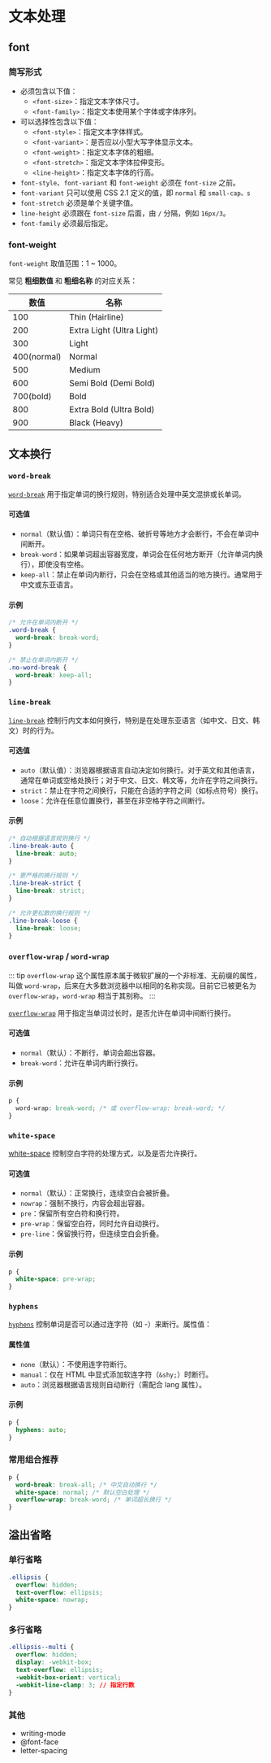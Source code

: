 # 文本处理

## font

### 简写形式

- 必须包含以下值：
  - `<font-size>`：指定文本字体尺寸。
  - `<font-family>`：指定文本使用某个字体或字体序列。
- 可以选择性包含以下值：
  - `<font-style>`：指定文本字体样式。
  - `<font-variant>`：是否应以小型大写字体显示文本。
  - `<font-weight>`：指定文本字体的粗细。
  - `<font-stretch>`：指定文本字体拉伸变形。
  - `<line-height>`：指定文本字体的行高。
- `font-style`、`font-variant` 和 `font-weight` 必须在 `font-size` 之前。
- `font-variant` 只可以使用 CSS 2.1 定义的值，即 `normal` 和 `small-cap。s`
- `font-stretch` 必须是单个关键字值。
- `line-height` 必须跟在 `font-size` 后面，由 `/` 分隔，例如 `16px/3`。
- `font-family` 必须最后指定。

### font-weight

`font-weight` 取值范围：1 ~ 1000。

常见 **粗细数值** 和 **粗细名称** 的对应关系：

| 数值        | 名称                      |
| ----------- | ------------------------- |
| 100         | Thin (Hairline)           |
| 200         | Extra Light (Ultra Light) |
| 300         | Light                     |
| 400(normal) | Normal                    |
| 500         | Medium                    |
| 600         | Semi Bold (Demi Bold)     |
| 700(bold)   | Bold                      |
| 800         | Extra Bold (Ultra Bold)   |
| 900         | Black (Heavy)             |

## 文本换行

### `word-break`

[`word-break`](https://developer.mozilla.org/zh-CN/docs/Web/CSS/word-break) 用于指定单词的换行规则，特别适合处理中英文混排或长单词。

#### 可选值

- `normal`（默认值）：单词只有在空格、破折号等地方才会断行，不会在单词中间断开。
- `break-word`：如果单词超出容器宽度，单词会在任何地方断开（允许单词内换行），即使没有空格。
- `keep-all`：禁止在单词内断行，只会在空格或其他适当的地方换行。通常用于中文或东亚语言。

#### 示例

```css
/* 允许在单词内断开 */
.word-break {
  word-break: break-word;
}

/* 禁止在单词内断开 */
.no-word-break {
  word-break: keep-all;
}
```

### `line-break`

[`line-break`](https://developer.mozilla.org/zh-CN/docs/Web/CSS/line-break) 控制行内文本如何换行，特别是在处理东亚语言（如中文、日文、韩文）时的行为。

#### 可选值

- `auto`（默认值）：浏览器根据语言自动决定如何换行。对于英文和其他语言，通常在单词或空格处换行；对于中文、日文、韩文等，允许在字符之间换行。
- `strict`：禁止在字符之间换行，只能在合适的字符之间（如标点符号）换行。
- `loose`：允许在任意位置换行，甚至在非空格字符之间断行。

#### 示例

```css
/* 自动根据语言规则换行 */
.line-break-auto {
  line-break: auto;
}

/* 更严格的换行规则 */
.line-break-strict {
  line-break: strict;
}

/* 允许更松散的换行规则 */
.line-break-loose {
  line-break: loose;
}
```

### `overflow-wrap` / `word-wrap`

::: tip
`overflow-wrap` 这个属性原本属于微软扩展的一个非标准、无前缀的属性，叫做 `word-wrap`，后来在大多数浏览器中以相同的名称实现。目前它已被更名为 `overflow-wrap`，`word-wrap` 相当于其别称。
:::

[`overflow-wrap`](https://developer.mozilla.org/zh-CN/docs/Web/CSS/overflow-wrap) 用于指定当单词过长时，是否允许在单词中间断行换行。

#### 可选值

- `normal`（默认）：不断行，单词会超出容器。
- `break-word`：允许在单词内断行换行。

#### 示例

```css
p {
  word-wrap: break-word; /* 或 overflow-wrap: break-word; */
}
```

### `white-space`

[white-space](https://developer.mozilla.org/zh-CN/docs/Web/CSS/white-space) 控制空白字符的处理方式，以及是否允许换行。

#### 可选值

- `normal`（默认）：正常换行，连续空白会被折叠。
- `nowrap`：强制不换行，内容会超出容器。
- `pre`：保留所有空白符和换行符。
- `pre-wrap`：保留空白符，同时允许自动换行。
- `pre-line`：保留换行符，但连续空白会折叠。

#### 示例

```css
p {
  white-space: pre-wrap;
}
```

### `hyphens`

[`hyphens`](https://developer.mozilla.org/zh-CN/docs/Web/CSS/hyphens) 控制单词是否可以通过连字符（如 -）来断行。属性值：

#### 属性值

- `none`（默认）：不使用连字符断行。
- `manual`：仅在 HTML 中显式添加软连字符（`&shy;`）时断行。
- `auto`：浏览器根据语言规则自动断行（需配合 lang 属性）。

#### 示例

```css
p {
  hyphens: auto;
}
```

### 常用组合推荐

```css
p {
  word-break: break-all; /* 中文自动换行 */
  white-space: normal; /* 默认空白处理 */
  overflow-wrap: break-word; /* 单词超长换行 */
}
```

## 溢出省略

### 单行省略

```css
.ellipsis {
  overflow: hidden;
  text-overflow: ellipsis;
  white-space: nowrap;
}
```

### 多行省略

```css
.ellipsis--multi {
  overflow: hidden;
  display: -webkit-box;
  text-overflow: ellipsis;
  -webkit-box-orient: vertical;
  -webkit-line-clamp: 3; // 指定行数
}
```

### 其他

- writing-mode
- @font-face
- letter-spacing
